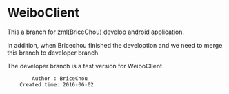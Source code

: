 
# WeiboClient

This a branch for zml(BriceChou) develop android application.

In addition, when Bricechou finished the develoption and we need to merge this branch to developer branch.

The developer branch is a test version for WeiboClient.

			Author : BriceChou
		Created time: 2016-06-02
